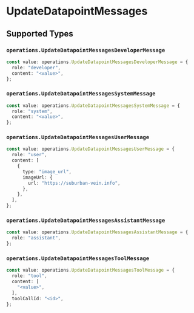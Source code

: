 # UpdateDatapointMessages


## Supported Types

### `operations.UpdateDatapointMessagesDeveloperMessage`

```typescript
const value: operations.UpdateDatapointMessagesDeveloperMessage = {
  role: "developer",
  content: "<value>",
};
```

### `operations.UpdateDatapointMessagesSystemMessage`

```typescript
const value: operations.UpdateDatapointMessagesSystemMessage = {
  role: "system",
  content: "<value>",
};
```

### `operations.UpdateDatapointMessagesUserMessage`

```typescript
const value: operations.UpdateDatapointMessagesUserMessage = {
  role: "user",
  content: [
    {
      type: "image_url",
      imageUrl: {
        url: "https://suburban-vein.info",
      },
    },
  ],
};
```

### `operations.UpdateDatapointMessagesAssistantMessage`

```typescript
const value: operations.UpdateDatapointMessagesAssistantMessage = {
  role: "assistant",
};
```

### `operations.UpdateDatapointMessagesToolMessage`

```typescript
const value: operations.UpdateDatapointMessagesToolMessage = {
  role: "tool",
  content: [
    "<value>",
  ],
  toolCallId: "<id>",
};
```

